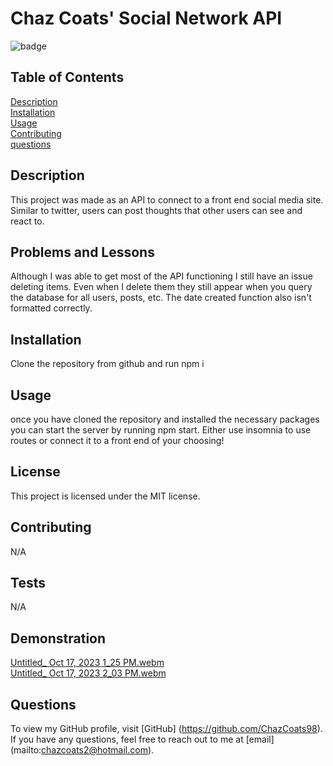 # Chaz Coats' Social Network API

  ![badge](https://img.shields.io/badge/license-MIT-blue.svg)

  ## Table of Contents
  [Description](#description)
  <br/>
  [Installation](#installation)
  <br/>
  [Usage](#usage)
  <br/>
  [Contributing](#contributing)
  <br/>
  [questions](#questions)


  ## Description
  This project was made as an API to connect to a front end social media site. Similar to twitter, users can post thoughts that other users can see and react to. 

  ## Problems and Lessons
  Although I was able to get most of the API functioning I still have an issue deleting items. Even when I delete them they still appear when you query the database for all users, posts, etc. The date created function also isn't formatted correctly.

  ## Installation
  Clone the repository from github and run npm i

  ## Usage 
  once you have cloned the repository and installed the necessary packages you can start the server by running npm start. Either use insomnia to use routes or connect it to a front end of your choosing!

  ## License
  This project is licensed under the MIT license.

  ## Contributing
  N/A

  ## Tests
  N/A

  ## Demonstration
  [Untitled_ Oct 17, 2023 1_25 PM.webm](https://github.com/ChazCoats98/Chaz-Coats-Social-Network-API/assets/134428862/9f57081f-0ceb-4558-bf18-5075bc4b7686)
  <br/>
  [Untitled_ Oct 17, 2023 2_03 PM.webm](https://github.com/ChazCoats98/Chaz-Coats-Social-Network-API/assets/134428862/8314bdef-4bbf-4845-a0ab-62b11382cd2b)



  ## Questions
  To view my GitHub profile, visit [GitHub] (https://github.com/ChazCoats98).
  <br/>
  If you have any questions, feel free to reach out to me at [email] (mailto:chazcoats2@hotmail.com).


